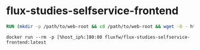 # flux-studies-selfservice-frontend

```Dockerfile
RUN (mkdir -p /path/to/web-root && cd /path/to/web-root && wget -O - https://github.com/fluxfw/flux-studies-selfservice-frontend/releases/download/vYYYY-MM-DD-I/flux-studies-selfservice-frontend-vYYYY-MM-DD-I-build.tar.gz | tar -xz --strip-components=1)
```

```shell
docker run --rm -p [%host_ip%:]80:80 fluxfw/flux-studies-selfservice-frontend:latest
```
